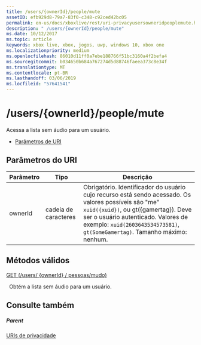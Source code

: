```yaml
---
title: /users/{ownerId}/people/mute
assetID: efb929d8-79a7-83f0-c348-c92ced42bc05
permalink: en-us/docs/xboxlive/rest/uri-privacyusersowneridpeoplemute.html
description: " /users/{ownerId}/people/mute"
ms.date: 10/12/2017
ms.topic: article
keywords: xbox live, xbox, jogos, uwp, windows 10, xbox one
ms.localizationpriority: medium
ms.openlocfilehash: 86010d11ff0a7ebe188766f51bc3160a4f2befa4
ms.sourcegitcommit: b034650b684a767274d5d88746faeea373c8e34f
ms.translationtype: MT
ms.contentlocale: pt-BR
ms.lasthandoff: 03/06/2019
ms.locfileid: "57641541"
---
```

# <a name="usersowneridpeoplemute"></a>/users/{ownerId}/people/mute
Acessa a lista sem áudio para um usuário.

  * [Parâmetros de URI](#ID4EQ)

<a id="ID4EQ"></a>


## <a name="uri-parameters"></a>Parâmetros do URI

| Parâmetro| Tipo| Descrição|
| --- | --- | --- |
| ownerId| cadeia de caracteres| Obrigatório. Identificador do usuário cujo recurso está sendo acessado. Os valores possíveis são "me" <code>xuid({xuid})</code>, ou gt({gamertag}). Deve ser o usuário autenticado. Valores de exemplo: <code>xuid(2603643534573581)</code>, <code>gt(SomeGamertag)</code>. Tamanho máximo: nenhum. |

<a id="ID4ETB"></a>


## <a name="valid-methods"></a>Métodos válidos

[GET (/users/ {ownerId} / pessoas/mudo)](uri-privacyusersowneridpeoplemuteget.md)

&nbsp;&nbsp;Obtém a lista sem áudio para um usuário.

<a id="ID4E4B"></a>


## <a name="see-also"></a>Consulte também

<a id="ID4E6B"></a>


##### <a name="parent"></a>Parent

[URIs de privacidade](atoc-reference-privacyv2.md)
